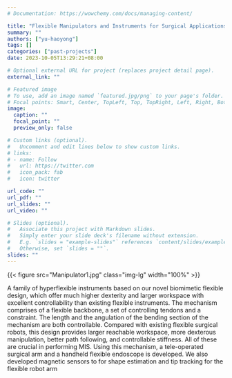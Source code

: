 ```yaml
---
# Documentation: https://wowchemy.com/docs/managing-content/

title: "Flexible Manipulators and Instruments for Surgical Applications"
summary: ""
authors: ["yu-haoyong"]
tags: []
categories: ["past-projects"]
date: 2023-10-05T13:29:21+08:00

# Optional external URL for project (replaces project detail page).
external_link: ""

# Featured image
# To use, add an image named `featured.jpg/png` to your page's folder.
# Focal points: Smart, Center, TopLeft, Top, TopRight, Left, Right, BottomLeft, Bottom, BottomRight.
image:
  caption: ""
  focal_point: ""
  preview_only: false

# Custom links (optional).
#   Uncomment and edit lines below to show custom links.
# links:
# - name: Follow
#   url: https://twitter.com
#   icon_pack: fab
#   icon: twitter

url_code: ""
url_pdf: ""
url_slides: ""
url_video: ""

# Slides (optional).
#   Associate this project with Markdown slides.
#   Simply enter your slide deck's filename without extension.
#   E.g. `slides = "example-slides"` references `content/slides/example-slides.md`.
#   Otherwise, set `slides = ""`.
slides: ""
---
```


{{< figure src="Manipulator1.jpg" class="img-lg" width="100%" >}}

A family of hyperflexible instruments based on our novel biomimetic flexible design, which offer much higher dexterity and larger workspace with excellent controllability than existing flexible instruments. The mechanism comprises of a flexible backbone, a set of controlling tendons and a constraint. The length and the angulation of the bending section of the mechanism are both controllable. Compared with existing flexible surgical robots, this design provides larger reachable workspace, more dexterous manipulation, better path following, and controllable stiffness. All of these are crucial in performing MIS. Using this mechanism, a tele-operated surgical arm and a handheld flexible endoscope is developed. We also developed magnetic sensors to for shape estimation and tip tracking for the flexible robot arm
